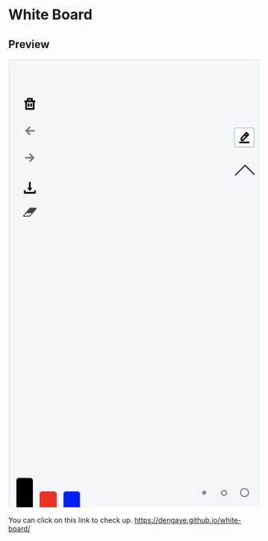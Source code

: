 # White Board

## Preview

![image](./doc/version0.4.png)

You can click on this link to check up. https://dengaye.github.io/white-board/
